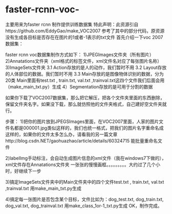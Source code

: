 # faster-rcnn-voc-
主要用来为faster rcnn 制作提供训练数据集
特此声明：此资源引自https://github.com/EddyGao/make_VOC2007
参考了其中的部分代码，原资源没有生成各目标是否存在在图片的1或者-1表示的txt文件
首先介绍一下voc 2007数据集：

faster rcnn voc数据集制作方式如下：
1)JPEGImages文件夹（所有图片）
2)Annatations文件夹（xml格式的标签文件，xml文件名对应了每张图片名称）
3)ImageSets文件夹
  3.1 Action存放的是人的动作，我们暂时不用
  3.2 Layout存放的人体部位的数据。我们暂时不用
  3.3 Main存放的是图像物体识别的数据，分为20类
	  Main里面有test.txt , train.txt, val.txt ,trainval.txt这四个文件我们后面会用（make_main_txt.py）生成
4）Segmentation存放的是可用于分割的数据

如果你下载了VOC2007数据集，那么把它解压，把各个文件夹里面的东西删除，保留文件夹名字。如果没下载，那么就仿照他的文件夹格式，自己建好空文件夹就行。

步骤：
1)把你的图片放到JPEGSImages里面，在VOC2007里面，人家的图片文件名都是000001.jpg类似这样的，我们也统一格式，把我们的图片名字重命名成这样的，如果你的文件太多怎么办，请看我的另一篇文章http://blog.csdn.NET/gaohuazhao/article/details/60324715 能批量重命名文件

2)labelImg手动标注，会自动生成图片信息的xml文件（我在windows7下做的），xml文件存在Annatations文件夹
  一张张的慢慢画框。。。。。。。。。大约过了几个小时，好继续下一步

3)搞定ImageSets文件夹中的Main文件夹中的四个文件test.txt , train.txt, val.txt ,trainval.txt
  用make_main_txt.py生成

4)搞定每一张图片是否包含某个目标，文件比如为：dog_test.txt, dog_train.txt, dog_val.txt, dog_trainval.txt
  用make_class_1or-1_txt.py生成
OK，制作完成。



